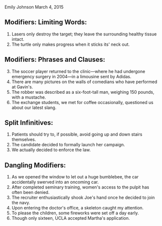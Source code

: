 Emily Johnson
March 4, 2015

## Modifiers: Limiting Words:

1. Lasers only destroy the target; they leave the surrounding healthy tissue intact.
2. The turtle only makes progress when it sticks its' neck out.

## Modifiers: Phrases and Clauses:

3. The soccer player returned to the clinic—where he had undergone emergency surgery in 2004—in a limousine sent by Adidas.
4. There are many pictures on the walls of comedians who have performed at Gavin's.
5. The robber was described as a six-foot-tall man, weighing 150 pounds, with a mustache.
6. The exchange students, we met for coffee occasionally, questioned us about our latest slang.

## Split Infinitives:

1. Patients should try to, if possible, avoid going up and down stairs themselves.
2. The candidate decided to formally launch her campaign.
3. We actually decided to enforce the law.

## Dangling Modifiers:

1. As we opened the window to let out a huge bumblebee, the car accidentally swerved into an oncoming car.
2. After completed seminary training, women's access to the pulpit has often been denied.
3. The recruiter enthusiastically shook Joe's hand once he decided to join the navy.
4. Upon entering the doctor's office, a skeleton caught my attention.
5. To please the children, some fireworks were set off a day early.
6. Though only sixteen, UCLA accepted Martha's application.